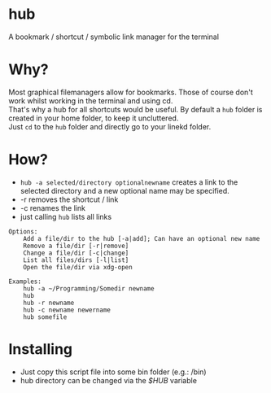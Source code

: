 # hub
A bookmark / shortcut / symbolic link manager for the terminal

# Why?
Most graphical filemanagers allow for bookmarks. Those of course don't work whilst working in the terminal and using cd.<br>
That's why a hub for all shortcuts would be useful. By default a `hub` folder is created in your home folder, to keep it uncluttered.<br>
Just `cd` to the `hub` folder and directly go to your linekd folder.

# How?

- `hub -a selected/directory optionalnewname` creates a link to the selected directory and a new optional name may be specified.
- -r removes the shortcut / link
- -c renames the link
- just calling `hub` lists all links

```
Options:
	Add a file/dir to the hub [-a|add]; Can have an optional new name
	Remove a file/dir [-r|remove]
	Change a file/dir [-c|change]
	List all files/dirs [-l|list]
	Open the file/dir via xdg-open

Examples:
	hub -a ~/Programming/Somedir newname
	hub
	hub -r newname
	hub -c newname newername
	hub somefile
 ```
# Installing
- Just copy this script file into some bin folder (e.g.: /bin)
- hub directory can be changed via the *$HUB* variable
